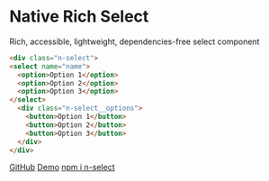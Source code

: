 # Native Rich Select

Rich, accessible, lightweight, dependencies-free select component

```html
<div class="n-select">
<select name="name">
  <option>Option 1</option>
  <option>Option 2</option>
  <option>Option 3</option>
</select>
  <div class="n-select__options">
    <button>Option 1</button>
    <button>Option 2</button>
    <button>Option 3</button>
  </div>
</div>

```

[GitHub](https://github.com/radogado/n-select/)
[Demo](https://radogado.github.io/n-select/)
[npm i n-select](https://www.npmjs.com/package/n-select/)

